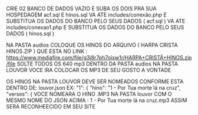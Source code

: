 CRIE 02 BANCO DE DADOS VAZIO E SUBA OS DOIS PRA SUA HOSPEDAGEM acf.sql E hinos.sql
VA ATE includes/conexão.php E SUBSTITUA OS DADOS DO BANCO PELO SEUS DADOS ( acf.sql )
VA ATE includes/conexao1.php E SUBSTITUA OS DADOS DO BANCO PELO SEUS DADOS ( hinos.sql )

NA PASTA audios COLOQUE OS HINOS DO ARQUIVO ( HARPA CRISTA HINOS.ZIP ) QUE ESTA NO
LINK : https://www.mediafire.com/file/g3i8r7ph7ojxw1r/HARPA+CRISTÃ+HINOS.zip/file
SOLTE TODOS OS 640 mp3  DENTRO DA PASTA audios
NA PASTA LOUVOR VOCE IRA COLOCAR OS MP3 DE SEU GOSTO A VONTADE

OS HINOS NA PASTA LOUVOR DEVE SER NOMEADOS CONFORME ESTA DENTRO DE: louvor.json  EX: "1": {
    "hino": "1 - Por Tua morte lá na cruz",
    "verses": {
VOCE NOMEARA O HINO .MP3 NA PASTA louvor COM O MESMO NOME DO JSON ACIMA : 1 - Por Tua morte lá na cruz.mp3
ASSIM SERA RECONHEECIDO EM SEU SITE
